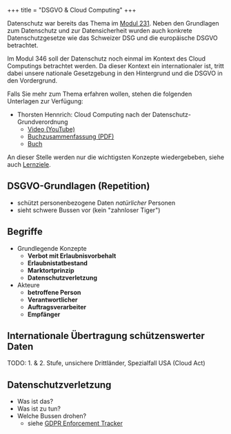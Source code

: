 +++
title = "DSGVO & Cloud Computing"
+++

Datenschutz war bereits das Thema im [Modul
231](https://www.modulbaukasten.ch/module/231/1/de-DE?title=Datenschutz-und-Datensicherheit-anwenden).
Neben den Grundlagen zum Datenschutz und zur Datensicherheit wurden auch
konkrete Datenschutzgesetze wie das Schweizer DSG und die europäische DSGVO
betrachtet.

Im Modul 346 soll der Datenschutz noch einmal im Kontext des Cloud Computings
betrachtet werden. Da dieser Kontext ein internationaler ist, tritt dabei unsere
nationale Gesetzgebung in den Hintergrund und die DSGVO in den Vordergrund.

Falls Sie mehr zum Thema erfahren wollen, stehen die folgenden Unterlagen zur
Verfügung:

- Thorsten Hennrich: Cloud Computing nach der Datenschutz-Grundverordnung
    - [Video (YouTube)](https://www.youtube.com/watch?v=8lz2lwo9vT4)
    - [Buchzusammenfassung (PDF)](https://raw.githubusercontent.com/patrickbucher/books/master/hennrich_cloud-computing-dsgvo.pdf)
    - [Buch](https://dpunkt.de/produkt/cloud-computing-nach-der-datenschutz-grundverordnung/)

An dieser Stelle werden nur die wichtigsten Konzepte wiedergebeben, siehe auch
[Lernziele](http://localhost:1313/lernziele/pruefung-1/#datenschutz---sicherheit).

## DSGVO-Grundlagen (Repetition)

- schützt personenbezogene Daten _natürlicher_ Personen
- sieht schwere Bussen vor (kein "zahnloser Tiger")

## Begriffe

- Grundlegende Konzepte
    - **Verbot mit Erlaubnisvorbehalt**
    - **Erlaubnistatbestand**
    - **Marktortprinzip**
    - **Datenschutzverletzung**
- Akteure
    - **betroffene Person**
    - **Verantwortlicher**
    - **Auftragsverarbeiter**
    - **Empfänger**

## Internationale Übertragung schützenswerter Daten

TODO: 1. & 2. Stufe, unsichere Drittländer, Spezialfall USA (Cloud Act)

## Datenschutzverletzung

- Was ist das?
- Was ist zu tun?
- Welche Bussen drohen?
    - siehe [GDPR Enforcement Tracker](https://www.enforcementtracker.com/)
